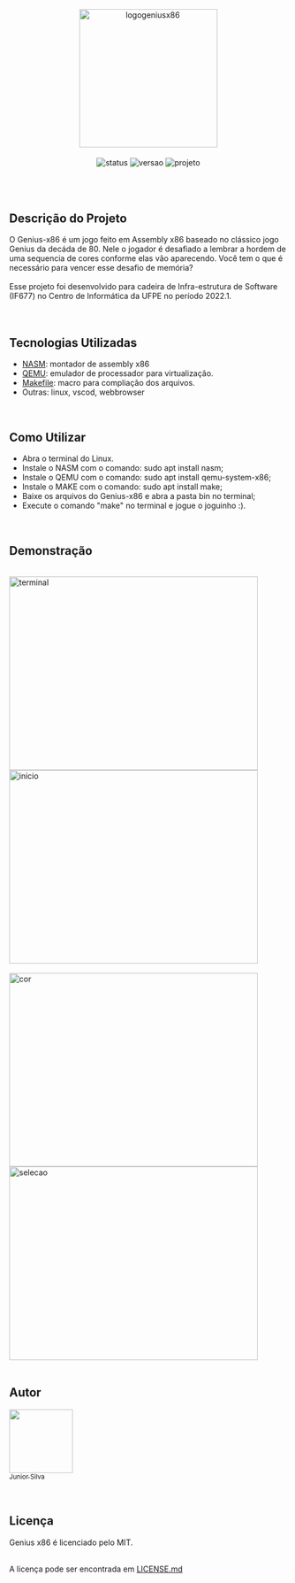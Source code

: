 <div align="center">
  <img align="center" alt="logogeniusx86" height="250" width="250" src="https://user-images.githubusercontent.com/111616637/199765562-f5b47bab-1335-4217-9108-00e249fb75d8.png">
</div>

<div align="center" style="display: inline_block"><br>
  <img align="center" alt="status" src="http://img.shields.io/static/v1?label=STATUS&message=CONCLUIDO&color=GREEN&style=for-the-badge">
  <img align="center" alt="versao" src="http://img.shields.io/static/v1?label=VERSAO&message=1.0&color=blue&style=for-the-badge">
  <img align="center" alt="projeto" src="http://img.shields.io/static/v1?label=PROJETO&message=INFRA%20SOFT&color=yellow&style=for-the-badge">
</div><br><br><br>

<div>
  <h2> Descrição do Projeto </h2>
  <p3> O Genius-x86 é um jogo feito em Assembly x86 baseado no clássico jogo Genius da decáda de 80. Nele o jogador é desafiado a lembrar a hordem de uma sequencia de cores conforme elas vão aparecendo. Você tem o que é necessário para vencer esse desafio de memória?</p3><br><br>
  <p3>Esse projeto foi desenvolvido para cadeira de Infra-estrutura de Software (IF677) no Centro de Informática da UFPE no período 2022.1.</p3>
</div><br><br>

<div>
  <h2> Tecnologias Utilizadas </h2>

 
* [NASM](https://www.nasm.us/): montador de assembly x86
* [QEMU](https://www.qemu.org/): emulador de processador para virtualização.
* [Makefile](https://howtoinstall.co/pt/make): macro para compliação dos arquivos.
* Outras: linux, vscod, webbrowser
</div><br>

<div>
  <h2> Como Utilizar </h2>
  
  
 * Abra o terminal do Linux.
 * Instale o NASM com o comando: sudo apt install nasm;
 * Instale o QEMU com o comando: sudo apt install qemu-system-x86;
 * Instale o MAKE com o comando: sudo apt install make;
 * Baixe os arquivos do Genius-x86 e abra a pasta bin no terminal;
 * Execute o comando "make" no terminal e jogue o joguinho :).
</div><br>

<h2> Demonstração </h2>
<div style="display: inline_block"><br>
  <img align="center" alt="terminal" height="350" width="450"  src="https://user-images.githubusercontent.com/111616637/199808763-0c74737a-6b02-49dd-8d12-d449c8847db1.png">
  <img align="center" alt="inicio" height="350" width="450"  src="https://user-images.githubusercontent.com/111616637/199809009-0b2c55ae-6958-4de2-900c-d9d3816bb6e9.png"><br><br>
  <img align="center" alt="cor" height="350" width="450"  src="https://user-images.githubusercontent.com/111616637/199816258-79e22794-861a-4726-a6d6-0cae9c9825ce.png">
  <img align="center" alt="selecao" height="350" width="450"  src="https://user-images.githubusercontent.com/111616637/199816174-a5c3e302-77c6-4ef4-bb2f-5592eefb21f2.png">
</div><br>

## Autor
[<img src="https://avatars.githubusercontent.com/jrchakalo?v=4" width=115><br><sub>Junior Silva</sub>](https://github.com/jrchakalo)

<br>

<div>
  <h2> Licença </h2>
  <p3>Genius x86 é licenciado pelo MIT.</p3>
</div><br>

A licença pode ser encontrada em [LICENSE.md](https://github.com/jrchakalo/Genius-x86/blob/main/LICENSE.md)
